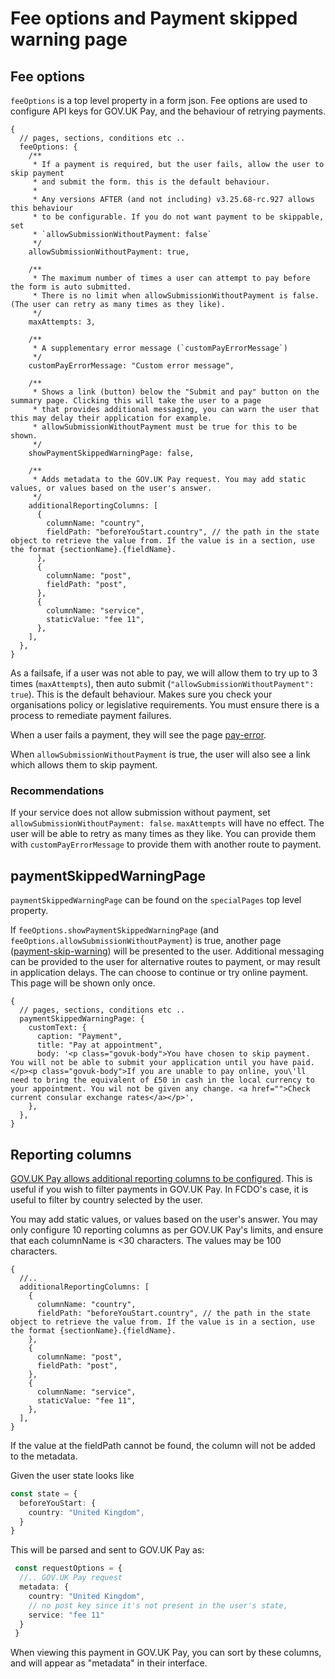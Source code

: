 # Fee options and Payment skipped warning page

## Fee options

`feeOptions` is a top level property in a form json. Fee options are used to configure API keys for GOV.UK Pay, and the behaviour of retrying payments.

```json5
{
  // pages, sections, conditions etc ..
  feeOptions: {
    /**
     * If a payment is required, but the user fails, allow the user to skip payment
     * and submit the form. this is the default behaviour.
     *
     * Any versions AFTER (and not including) v3.25.68-rc.927 allows this behaviour
     * to be configurable. If you do not want payment to be skippable, set
     * `allowSubmissionWithoutPayment: false`
     */
    allowSubmissionWithoutPayment: true,

    /**
     * The maximum number of times a user can attempt to pay before the form is auto submitted.
     * There is no limit when allowSubmissionWithoutPayment is false. (The user can retry as many times as they like).
     */
    maxAttempts: 3,

    /**
     * A supplementary error message (`customPayErrorMessage`)
     */
    customPayErrorMessage: "Custom error message",

    /**
     * Shows a link (button) below the "Submit and pay" button on the summary page. Clicking this will take the user to a page
     * that provides additional messaging, you can warn the user that this may delay their application for example.
     * allowSubmissionWithoutPayment must be true for this to be shown.
     */
    showPaymentSkippedWarningPage: false,

    /**
     * Adds metadata to the GOV.UK Pay request. You may add static values, or values based on the user's answer.
     */
    additionalReportingColumns: [
      {
        columnName: "country",
        fieldPath: "beforeYouStart.country", // the path in the state object to retrieve the value from. If the value is in a section, use the format {sectionName}.{fieldName}.
      },
      {
        columnName: "post",
        fieldPath: "post",
      },
      {
        columnName: "service",
        staticValue: "fee 11",
      },
    ],
  },
}
```

As a failsafe, if a user was not able to pay, we will allow them to try up to 3 times (`maxAttempts`), then auto submit (`"allowSubmissionWithoutPayment": true`).
This is the default behaviour. Makes sure you check your organisations policy or legislative requirements. You must ensure there is a process to remediate payment failures.

When a user fails a payment, they will see the page [pay-error](./../../runner/src/server/views/pay-error.html).

When `allowSubmissionWithoutPayment` is true, the user will also see a link which allows them to skip payment.

### Recommendations

If your service does not allow submission without payment, set
`allowSubmissionWithoutPayment: false`. `maxAttempts` will have no effect. The user will be able to retry as many times as they like.
You can provide them with `customPayErrorMessage` to provide them with another route to payment.

## paymentSkippedWarningPage

`paymentSkippedWarningPage` can be found on the `specialPages` top level property.

If `feeOptions.showPaymentSkippedWarningPage` (and `feeOptions.allowSubmissionWithoutPayment`) is true,
another page ([payment-skip-warning](./../../runner/src/server/views/payment-skip-warning.html)) will be presented to the user.
Additional messaging can be provided to the user for alternative routes to payment, or may result in application delays.
The can choose to continue or try online payment. This page will be shown only once.

```json5
{
  // pages, sections, conditions etc ..
  paymentSkippedWarningPage: {
    customText: {
      caption: "Payment",
      title: "Pay at appointment",
      body: '<p class="govuk-body">You have chosen to skip payment. You will not be able to submit your application until you have paid.</p><p class="govuk-body">If you are unable to pay online, you\'ll need to bring the equivalent of £50 in cash in the local currency to your appointment. You wil not be given any change. <a href="">Check current consular exchange rates</a></p>',
    },
  },
}
```

## Reporting columns

[GOV.UK Pay allows additional reporting columns to be configured](https://docs.payments.service.gov.uk/api_reference/create_a_payment_reference/#json-body-parameters-for-39-create-a-payment-39).
This is useful if you wish to filter payments in GOV.UK Pay. In FCDO's case, it is useful to filter by country selected by the user.

You may add static values, or values based on the user's answer. You may only configure 10 reporting columns as per
GOV.UK Pay's limits, and ensure that each columnName is <30 characters. The values may be 100 characters.

```json5
{
  //..
  additionalReportingColumns: [
    {
      columnName: "country",
      fieldPath: "beforeYouStart.country", // the path in the state object to retrieve the value from. If the value is in a section, use the format {sectionName}.{fieldName}.
    },
    {
      columnName: "post",
      fieldPath: "post",
    },
    {
      columnName: "service",
      staticValue: "fee 11",
    },
  ],
}
```

If the value at the fieldPath cannot be found, the column will not be added to the metadata.

Given the user state looks like

```.ts
const state = {
  beforeYouStart: {
    country: "United Kingdom",
  }
}
```

This will be parsed and sent to GOV.UK Pay as:

```.ts
 const requestOptions = {
  //.. GOV.UK Pay request
  metadata: {
    country: "United Kingdom",
    // no post key since it's not present in the user's state,
    service: "fee 11"
  }
 }
```

When viewing this payment in GOV.UK Pay, you can sort by these columns, and will appear as "metadata" in their interface.
